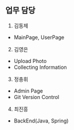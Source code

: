 ## 업무 담당

1. 김동제

- MainPage, UserPage

2. 김영은

- Upload Photo
- Collecting Information

3. 정충휘

- Admin Page
- Git Version Control

4. 최진흥

- BackEnd(Java, Spring)
